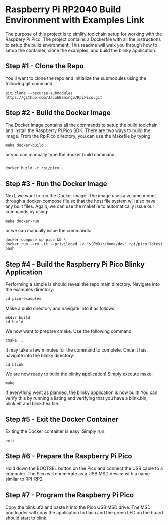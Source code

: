 # Raspberry Pi RP2040 Build Environment with Examples Link
The purpose of this project is to simlify toolchain setup for working with the Raspbery Pi Pico. The project contains a Dockerfile with all the instructions to setup the build environment. This readme will walk you through how to setup the container, clone the examples, and build the blinky application. 

## Step #1 - Clone the Repo

You'll want to clone the repo and initialize the submodules using the following git command:

```
git clone --recurse-submodules https://github.com/JacobBeningo/RpiPico.git
```

## Step #2 - Build the Docker Image

The Docker Image contains all the commands to setup the build toolchain and install the Raspberry Pi Pico SDK. There are two ways to build the image. From the RpiPico directory, you can use the Makefile by typing:
```
make docker-build
```

or you can manually type the docker build command:

```

docker build -t rpi/pico .
```
## Step #3 - Run the Docker Image

Next, we want to run the Docker image. The image uses a volume mount through a docker-compose file so that the host file system will also have any built files. Again, we can use the makefile to automatically issue our commands by using:
```
make docker-run
```

or we can manually issue the commands:

```
docker-compose up pico && \
docker run --rm -it --privileged -v "$(PWD):/home/dev" rpi/pico:latest bash
```

## Step #4 - Build the Raspberry Pi Pico Blinky Application

Performing a simple ls should reveal the repo main directory. Navigate into the examples directory:
```
cd pico-examples
```
Make a build directory and navigate into it as follows:
```
mkdir build
cd build
```
We now want to prepare cmake. Use the following command:
```
cmake ..
```
It may take a few minutes for the command to complete. Once it has, navigate into the blinky directory:
```
cd blink
```
We are now ready to build the blinky application! Simply execute make:
```
make
```
If everything went as planned, the blinky application is now built! You can verify this by running a listing and verifying that you have a blink.bin, blink.elf and blink.hex file.

## Step #5 - Exit the Docker Container

Exiting the Docker container is easy. Simply run:
```
exit
```

## Step #6 - Prepare the Raspberry Pi Pico

Hold down the BOOTSEL button on the Pico and connect the USB cable to a computer. The Pico will enumerate as a USB MSD device with a name similar to RPI-RP2

## Step #7 - Program the Raspberry Pi Pico

Copy the blink.uf2 and paste it into the Pico USB MSD drive. The MSD bootloader will copy the application to flash and the green LED on the board should start to blink. 